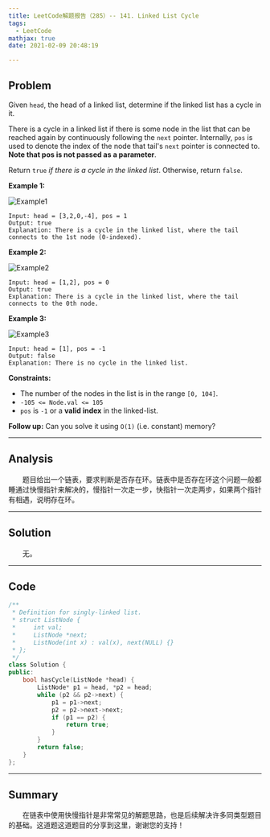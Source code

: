```yaml
---
title: LeetCode解题报告（285）-- 141. Linked List Cycle
tags:
  - LeetCode
mathjax: true
date: 2021-02-09 20:48:19

---
```


## Problem

Given `head`, the head of a linked list, determine if the linked list has a cycle in it.

There is a cycle in a linked list if there is some node in the list that can be reached again by continuously following the `next` pointer. Internally, `pos` is used to denote the index of the node that tail's `next` pointer is connected to. **Note that pos is not passed as a parameter**.

Return `true` *if there is a cycle in the linked list*. Otherwise, return `false`.

<!-- more -->

**Example 1:**

![Example1](https://assets.leetcode.com/uploads/2018/12/07/circularlinkedlist.png)

```
Input: head = [3,2,0,-4], pos = 1
Output: true
Explanation: There is a cycle in the linked list, where the tail connects to the 1st node (0-indexed).
```

**Example 2:**

![Example2](https://assets.leetcode.com/uploads/2018/12/07/circularlinkedlist_test2.png)

```
Input: head = [1,2], pos = 0
Output: true
Explanation: There is a cycle in the linked list, where the tail connects to the 0th node.
```

**Example 3:**

![Example3](https://assets.leetcode.com/uploads/2018/12/07/circularlinkedlist_test3.png)

```
Input: head = [1], pos = -1
Output: false
Explanation: There is no cycle in the linked list.
```

**Constraints:**

- The number of the nodes in the list is in the range `[0, 104]`.
- `-105 <= Node.val <= 105`
- `pos` is `-1` or a **valid index** in the linked-list.

 

**Follow up:** Can you solve it using `O(1)` (i.e. constant) memory?

------

## Analysis

&emsp;&emsp;题目给出一个链表，要求判断是否存在环。链表中是否存在环这个问题一般都睡通过快慢指针来解决的，慢指针一次走一步，快指针一次走两步，如果两个指针有相遇，说明存在环。

------

## Solution

&emsp;&emsp;无。

------

## Code

```c++
/**
 * Definition for singly-linked list.
 * struct ListNode {
 *     int val;
 *     ListNode *next;
 *     ListNode(int x) : val(x), next(NULL) {}
 * };
 */
class Solution {
public:
    bool hasCycle(ListNode *head) {
        ListNode* p1 = head, *p2 = head;
        while (p2 && p2->next) {
            p1 = p1->next;
            p2 = p2->next->next;
            if (p1 == p2) {
                return true;
            }
        }
        return false;
    }
};
```

------

## Summary

&emsp;&emsp;在链表中使用快慢指针是非常常见的解题思路，也是后续解决许多同类型题目的基础。这道题这道题目的分享到这里，谢谢您的支持！
